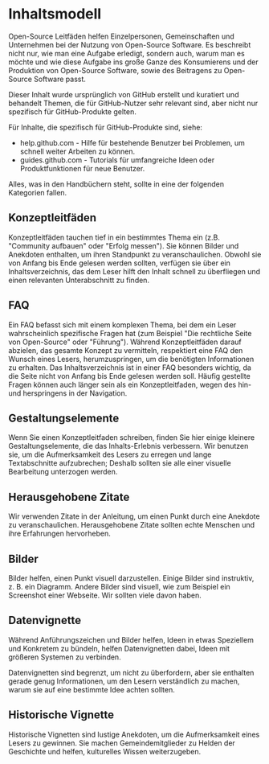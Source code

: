 # Inhaltsmodell

Open-Source Leitfäden helfen Einzelpersonen, Gemeinschaften und Unternehmen bei der Nutzung von Open-Source Software. Es beschreibt nicht nur, wie man eine Aufgabe erledigt, sondern auch, warum man es möchte und wie diese Aufgabe ins große Ganze des Konsumierens und der Produktion von Open-Source Software, sowie des Beitragens zu Open-Source Software passt.

Dieser Inhalt wurde ursprünglich von GitHub erstellt und kuratiert und behandelt Themen, die für GitHub-Nutzer sehr relevant sind, aber nicht nur spezifisch für GitHub-Produkte gelten.

Für Inhalte, die spezifisch für GitHub-Produkte sind, siehe:

- help.github.com - Hilfe für bestehende Benutzer bei Problemen, um schnell weiter Arbeiten zu können.
- guides.github.com -  Tutorials für umfangreiche Ideen oder Produktfunktionen für neue Benutzer.

Alles, was in den Handbüchern steht, sollte in eine der folgenden Kategorien fallen.

## Konzeptleitfäden

Konzeptleitfäden tauchen tief in ein bestimmtes Thema ein (z.B. "Community aufbauen" oder "Erfolg messen"). Sie können Bilder und Anekdoten enthalten, um ihren Standpunkt zu veranschaulichen. Obwohl sie von Anfang bis Ende gelesen werden sollten, verfügen sie über ein Inhaltsverzeichnis, das dem Leser hilft den Inhalt schnell zu überfliegen und einen relevanten Unterabschnitt zu finden.

## FAQ

Ein FAQ befasst sich mit einem komplexen Thema, bei dem ein Leser wahrscheinlich spezifische Fragen hat (zum Beispiel "Die rechtliche Seite von Open-Source" oder "Führung"). Während Konzeptleitfäden darauf abzielen, das gesamte Konzept zu vermitteln, respektiert eine FAQ den Wunsch eines Lesers, herumzuspringen, um die benötigten Informationen zu erhalten. Das Inhaltsverzeichnis ist in einer FAQ besonders wichtig, da die Seite nicht von Anfang bis Ende gelesen werden soll. Häufig gestellte Fragen können auch länger sein als ein Konzeptleitfaden, wegen des hin- und herspringens in der Navigation.

## Gestaltungselemente

Wenn Sie einen Konzeptleitfaden schreiben, finden Sie hier einige kleinere Gestaltungselemente, die das Inhalts-Erlebnis verbessern. Wir benutzen sie, um die Aufmerksamkeit des Lesers zu erregen und lange Textabschnitte aufzubrechen; Deshalb sollten sie alle einer visuelle Bearbeitung unterzogen werden.

## Herausgehobene Zitate

Wir verwenden Zitate in der Anleitung, um einen Punkt durch eine Anekdote zu veranschaulichen. Herausgehobene Zitate sollten echte Menschen und ihre Erfahrungen hervorheben.

## Bilder

Bilder helfen, einen Punkt visuell darzustellen. Einige Bilder sind instruktiv, z. B. ein Diagramm. Andere Bilder sind visuell, wie zum Beispiel ein Screenshot einer Webseite. Wir sollten viele davon haben.

## Datenvignette

Während Anführungszeichen und Bilder helfen, Ideen in etwas Speziellem und Konkretem zu bündeln, helfen Datenvignetten dabei, Ideen mit größeren Systemen zu verbinden.

Datenvignetten sind begrenzt, um nicht zu überfordern, aber sie enthalten gerade genug Informationen, um den Lesern verständlich zu machen, warum sie auf eine bestimmte Idee achten sollten.

## Historische Vignette

Historische Vignetten sind lustige Anekdoten, um die Aufmerksamkeit eines Lesers zu gewinnen. Sie machen Gemeindemitglieder zu Helden der Geschichte und helfen, kulturelles Wissen weiterzugeben.
